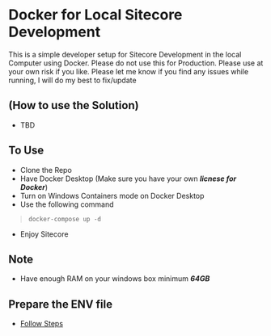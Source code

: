 # Docker for Local Sitecore Development
This is a simple developer setup for Sitecore Development in the local Computer using Docker. Please do not use this for Production. Please use at your own risk if you like. Please let me know if you find any issues while running, I will do my best to fix/update

## (How to use the Solution)
- TBD
## To Use
- Clone the Repo
- Have Docker Desktop (Make sure you have your own ***licnese for Docker***)
- Turn on Windows Containers mode on Docker Desktop
- Use the following command
> `docker-compose up -d`
- Enjoy Sitecore

## Note
- Have enough RAM on your windows box minimum ***64GB***

## Prepare the ENV file
- [Follow Steps](https://doc.sitecore.com/xp/en/developers/100/developer-tools/run-your-first-sitecore-instance.html)
